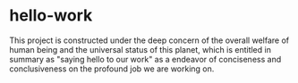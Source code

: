# hello-work
This project is constructed under the deep concern of the overall welfare of human being and the universal status of this planet, which is entitled in summary as "saying hello to our work" as a endeavor of conciseness and conclusiveness on the profound job we are working on.
